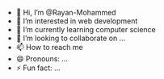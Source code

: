 - 👋 Hi, I’m @Rayan-Mohammed
- 👀 I’m interested in web development
- 🌱 I’m currently learning computer science
- 💞️ I’m looking to collaborate on ...
- 📫 How to reach me 
- 😄 Pronouns: ...
- ⚡ Fun fact: ...

<!---
Rayan-Mohammed/Rayan-Mohammed is a ✨ special ✨ repository because its `README.md` (this file) appears on your GitHub profile.
You can click the Preview link to take a look at your changes.
--->

